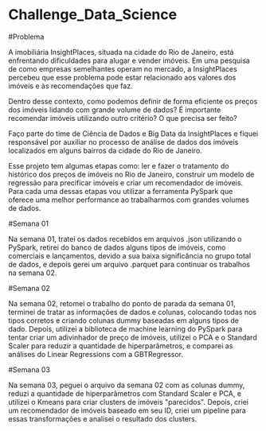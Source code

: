 # Challenge_Data_Science
#Problema

A imobiliária InsightPlaces, situada na cidade do Rio de Janeiro, está enfrentando dificuldades para alugar e vender imóveis. Em uma pesquisa de como empresas semelhantes operam no mercado, a InsightPlaces percebeu que esse problema pode estar relacionado aos valores dos imóveis e às recomendações que faz.

Dentro desse contexto, como podemos definir de forma eficiente os preços dos imóveis lidando com grande volume de dados? É importante recomendar imóveis utilizando outro critério? O que precisa ser feito?

Faço parte do time de Ciência de Dados e Big Data da InsightPlaces e fiquei responsável por auxiliar no processo de análise de dados dos imóveis localizados em alguns bairros da cidade do Rio de Janeiro.

Esse projeto tem algumas etapas como: ler e fazer o tratamento do histórico dos preços de imóveis no Rio de Janeiro, construir um modelo de regressão para precificar imóveis e criar um recomendador de imóveis. Para cada uma dessas etapas vou utilizar a ferramenta PySpark que oferece uma melhor performance ao trabalharmos com grandes volumes de dados.

#Semana 01 

Na semana 01, tratei os dados recebidos em arquivos .json utilizando o PySpark, retirei do banco de dados alguns tipos de imóveis, como comerciais e lançamentos, devido a sua baixa significância no grupo total de dados, e depois gerei um arquivo .parquet para continuar os trabalhos na semana 02.

#Semana 02

Na semana 02, retomei o trabalho do ponto de parada da semana 01, terminei de tratar as informações de dados e colunas, colocando todas nos tipos corretos e criando colunas dummy baseadas em alguns tipos de dado. Depois, utilizei a biblioteca de machine learning do PySpark para tentar criar um adivinhador de preço de imóveis, utilizei o PCA e o Standard Scaler para reduzir a quantidade de hiperparâmetros, e comparei as análises do Linear Regressions com a GBTRegressor.

#Semana 03

Na semana 03, peguei o arquivo da semana 02 com as colunas dummy, reduzi a quantidade de hiperparâmetros com Standard Scaler e PCA, e utilizei o Kmeans para criar clusters de imóveis "parecidos". Depois, criei um recomendador de imóveis baseado em seu ID, criei um pipeline para essas transformações e analisei o resultado dos clusters.
